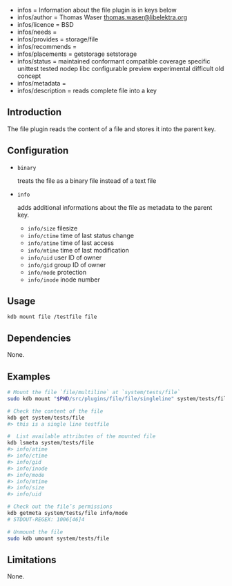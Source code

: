 - infos = Information about the file plugin is in keys below
- infos/author = Thomas Waser <thomas.waser@libelektra.org>
- infos/licence = BSD
- infos/needs =
- infos/provides = storage/file
- infos/recommends =
- infos/placements = getstorage setstorage
- infos/status = maintained conformant compatible coverage specific unittest tested nodep libc configurable preview experimental difficult old concept
- infos/metadata =
- infos/description = reads complete file into a key

## Introduction

The file plugin reads the content of a file and stores it into the parent key.

## Configuration

- `binary`

	treats the file as a binary file instead of a text file

- `info`

	adds additional informations about the file as metadata to the parent key.

	- `info/size` filesize
	- `info/ctime` time of last status change
	- `info/atime` time of last access
	- `info/mtime` time of last modification
	- `info/uid` user ID of owner
	- `info/gid` group ID of owner
	- `info/mode` protection
	- `info/inode` inode number

## Usage

`kdb mount file /testfile file`

## Dependencies

None.

## Examples

```sh
# Mount the file `file/multiline` at `system/tests/file`
sudo kdb mount "$PWD/src/plugins/file/file/singleline" system/tests/file file info=

# Check the content of the file
kdb get system/tests/file
#> this is a single line testfile

#  List available attributes of the mounted file
kdb lsmeta system/tests/file
#> info/atime
#> info/ctime
#> info/gid
#> info/inode
#> info/mode
#> info/mtime
#> info/size
#> info/uid

# Check out the file’s permissions
kdb getmeta system/tests/file info/mode
# STDOUT-REGEX: 1006[46]4

# Unmount the file
sudo kdb umount system/tests/file
```

## Limitations

None.
